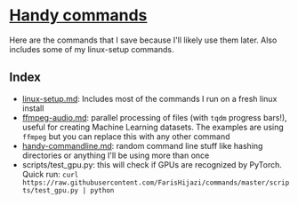 # [Handy commands](https://github.com/FarisHijazi/handy-commands)

Here are the commands that I save because I'll likely use them later. Also includes some of my linux-setup commands.


## Index

- [linux-setup.md](linux-setup.md): Includes most of the commands I run on a fresh linux install
- [ffmpeg-audio.md](ffmpeg-audio.md): parallel processing of files (with `tqdm` progress bars!), useful for creating Machine Learning datasets. The examples are using `ffmpeg` but you can replace this with any other command
- [handy-commandline.md](handy-commandline.md): random command line stuff like hashing directories or anything I'll be using more than once
- scripts/test_gpu.py: this will check if GPUs are recognized by PyTorch. Quick run: `curl https://raw.githubusercontent.com/FarisHijazi/commands/master/scripts/test_gpu.py | python`
